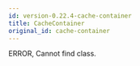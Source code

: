 ```yaml
---
id: version-0.22.4-cache-container
title: CacheContainer
original_id: cache-container
---
```


ERROR, Cannot find class.
